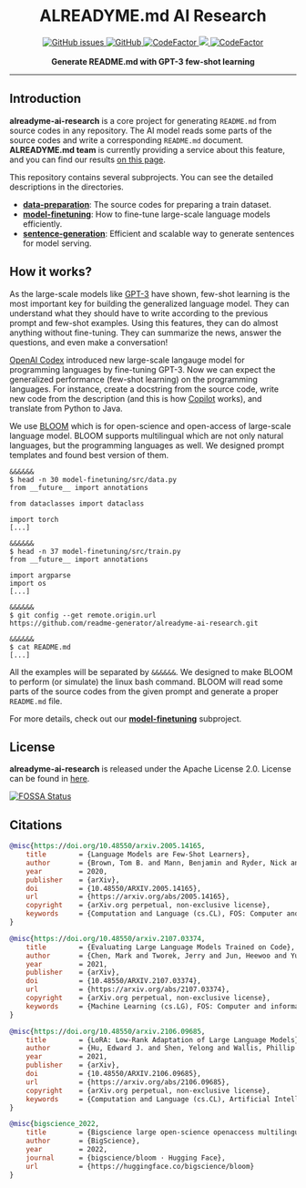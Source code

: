 <h1 align="center">ALREADYME.md AI Research</h1>
<p align="center">
	<a href="https://github.com/readme-generator/alreadyme-ai-research/issues">
		<img alt="GitHub issues" src="https://img.shields.io/github/issues/readme-generator/alreadyme-ai-research">
	</a>
    <a href="https://github.com/readme-generator/alreadyme-ai-research/blob/master/LICENSE">
        <img alt="GitHub" src="https://img.shields.io/github/license/readme-generator/alreadyme-ai-research">
    </a>
	<a href="https://app.fossa.com/projects/git%2Bgithub.com%2Freadme-generator%2Falreadyme-ai-research?ref=badge_shield">
		<img src="https://app.fossa.com/api/projects/git%2Bgithub.com%2Freadme-generator%2Falreadyme-ai-research.svg?type=shield" alt="CodeFactor" />
	</a>
    <a href="https://github.com/psf/black">
        <img src="https://img.shields.io/badge/code%20style-black-000000.svg">
    </a>
	<a href="https://www.codefactor.io/repository/github/readme-generator/alreadyme-ai-research">
		<img src="https://www.codefactor.io/repository/github/readme-generator/alreadyme-ai-research/badge" alt="CodeFactor" />
	</a>
    <br/><br/>
    <b>Generate README.md with GPT-3 few-shot learning</b>
</p>

--------

## Introduction

**alreadyme-ai-research** is a core project for generating `README.md` from source codes in any repository. The AI model reads some parts of the source codes and write a corresponding `README.md` document. **ALREADYME.md team** is currently providing a service about this feature, and you can find our results [on this page](https://github.com/readme-generator).

This repository contains several subprojects. You can see the detailed descriptions in the directories.

* **[data-preparation](./data-preparation)**: The source codes for preparing a train dataset.
* **[model-finetuning](./model-finetuning)**: How to fine-tune large-scale language models efficiently.
* **[sentence-generation](./sentence-generation)**: Efficient and scalable way to generate sentences for model serving.

## How it works?
As the large-scale models like [GPT-3](https://github.com/openai/gpt-3) have shown, few-shot learning is the most important key for building the generalized language model. They can understand what they should have to write according to the previous prompt and few-shot examples. Using this features, they can do almost anything without fine-tuning. They can summarize the news, answer the questions, and even make a conversation!

[OpenAI Codex](https://openai.com/blog/openai-codex/) introduced new large-scale langauge model for programming languages by fine-tuning GPT-3. Now we can expect the generalized performance (few-shot learning) on the programming languages. For instance, create a docstring from the source code, write new code from the description (and this is how [Copilot](https://github.com/features/copilot) works), and translate from Python to Java.

We use [BLOOM](https://huggingface.co/bigscience/bloom) which is for open-science and open-access of large-scale language model. BLOOM supports multilingual which are not only natural languages, but the programming languages as well. We designed prompt templates and found best version of them.

```
&&&&&&
$ head -n 30 model-finetuning/src/data.py
from __future__ import annotations

from dataclasses import dataclass

import torch
[...]

&&&&&&
$ head -n 37 model-finetuning/src/train.py
from __future__ import annotations

import argparse
import os
[...]

&&&&&&
$ git config --get remote.origin.url
https://github.com/readme-generator/alreadyme-ai-research.git

&&&&&&
$ cat README.md
[...]
```

All the examples will be separated by `&&&&&&`. We designed to make BLOOM to perform (or simulate) the linux bash command. BLOOM will read some parts of the source codes from the given prompt and generate a proper `README.md` file.

For more details, check out our **[model-finetuning](./model-finetuning)** subproject.

## License
**alreadyme-ai-research** is released under the Apache License 2.0. License can be found in [here](./LICENSE).


[![FOSSA Status](https://app.fossa.com/api/projects/git%2Bgithub.com%2Freadme-generator%2Falreadyme-ai-research.svg?type=large)](https://app.fossa.com/projects/git%2Bgithub.com%2Freadme-generator%2Falreadyme-ai-research?ref=badge_large)

## Citations
```bibtex
@misc{https://doi.org/10.48550/arxiv.2005.14165,
	title        = {Language Models are Few-Shot Learners},
	author       = {Brown, Tom B. and Mann, Benjamin and Ryder, Nick and Subbiah, Melanie and Kaplan, Jared and Dhariwal, Prafulla and Neelakantan, Arvind and Shyam, Pranav and Sastry, Girish and Askell, Amanda and Agarwal, Sandhini and Herbert-Voss, Ariel and Krueger, Gretchen and Henighan, Tom and Child, Rewon and Ramesh, Aditya and Ziegler, Daniel M. and Wu, Jeffrey and Winter, Clemens and Hesse, Christopher and Chen, Mark and Sigler, Eric and Litwin, Mateusz and Gray, Scott and Chess, Benjamin and Clark, Jack and Berner, Christopher and McCandlish, Sam and Radford, Alec and Sutskever, Ilya and Amodei, Dario},
	year         = 2020,
	publisher    = {arXiv},
	doi          = {10.48550/ARXIV.2005.14165},
	url          = {https://arxiv.org/abs/2005.14165},
	copyright    = {arXiv.org perpetual, non-exclusive license},
	keywords     = {Computation and Language (cs.CL), FOS: Computer and information sciences, FOS: Computer and information sciences}
}
```
```bibtex
@misc{https://doi.org/10.48550/arxiv.2107.03374,
	title        = {Evaluating Large Language Models Trained on Code},
	author       = {Chen, Mark and Tworek, Jerry and Jun, Heewoo and Yuan, Qiming and Pinto, Henrique Ponde de Oliveira and Kaplan, Jared and Edwards, Harri and Burda, Yuri and Joseph, Nicholas and Brockman, Greg and Ray, Alex and Puri, Raul and Krueger, Gretchen and Petrov, Michael and Khlaaf, Heidy and Sastry, Girish and Mishkin, Pamela and Chan, Brooke and Gray, Scott and Ryder, Nick and Pavlov, Mikhail and Power, Alethea and Kaiser, Lukasz and Bavarian, Mohammad and Winter, Clemens and Tillet, Philippe and Such, Felipe Petroski and Cummings, Dave and Plappert, Matthias and Chantzis, Fotios and Barnes, Elizabeth and Herbert-Voss, Ariel and Guss, William Hebgen and Nichol, Alex and Paino, Alex and Tezak, Nikolas and Tang, Jie and Babuschkin, Igor and Balaji, Suchir and Jain, Shantanu and Saunders, William and Hesse, Christopher and Carr, Andrew N. and Leike, Jan and Achiam, Josh and Misra, Vedant and Morikawa, Evan and Radford, Alec and Knight, Matthew and Brundage, Miles and Murati, Mira and Mayer, Katie and Welinder, Peter and McGrew, Bob and Amodei, Dario and McCandlish, Sam and Sutskever, Ilya and Zaremba, Wojciech},
	year         = 2021,
	publisher    = {arXiv},
	doi          = {10.48550/ARXIV.2107.03374},
	url          = {https://arxiv.org/abs/2107.03374},
	copyright    = {arXiv.org perpetual, non-exclusive license},
	keywords     = {Machine Learning (cs.LG), FOS: Computer and information sciences, FOS: Computer and information sciences}
}
```
```bibtex
@misc{https://doi.org/10.48550/arxiv.2106.09685,
	title        = {LoRA: Low-Rank Adaptation of Large Language Models},
	author       = {Hu, Edward J. and Shen, Yelong and Wallis, Phillip and Allen-Zhu, Zeyuan and Li, Yuanzhi and Wang, Shean and Wang, Lu and Chen, Weizhu},
	year         = 2021,
	publisher    = {arXiv},
	doi          = {10.48550/ARXIV.2106.09685},
	url          = {https://arxiv.org/abs/2106.09685},
	copyright    = {arXiv.org perpetual, non-exclusive license},
	keywords     = {Computation and Language (cs.CL), Artificial Intelligence (cs.AI), Machine Learning (cs.LG), FOS: Computer and information sciences, FOS: Computer and information sciences}
}
```
```bibtex
@misc{bigscience_2022,
	title        = {Bigscience large open-science openaccess multilingual language model.},
	author       = {BigScience},
	year         = 2022,
	journal      = {bigscience/bloom · Hugging Face},
	url          = {https://huggingface.co/bigscience/bloom}
}
```